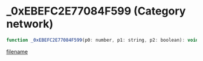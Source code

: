 # _0xEBEFC2E77084F599 (Category network)

```js
function _0xEBEFC2E77084F599(p0: number, p1: string, p2: boolean): void
```

[filename](_0xEBEFC2E77084F599_m.md ':include')